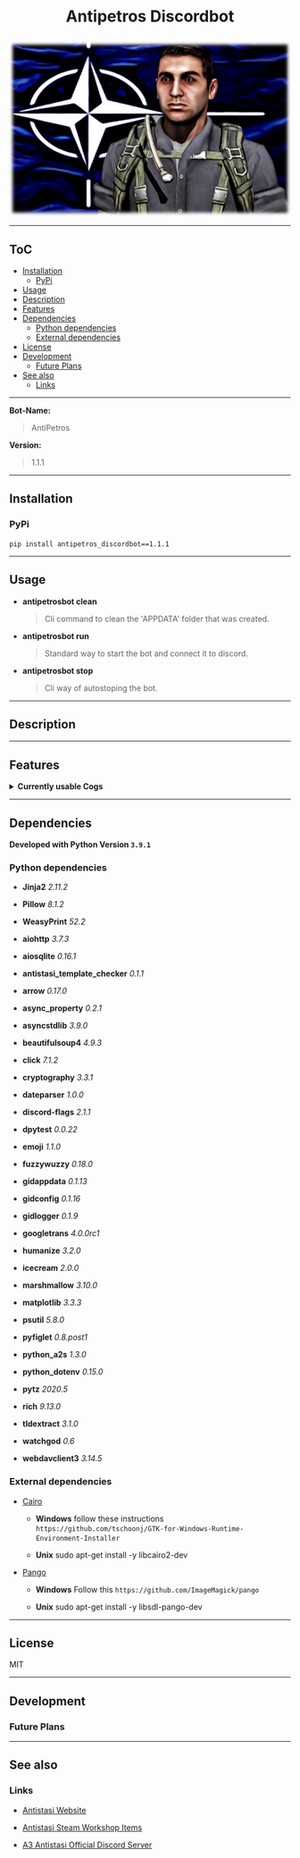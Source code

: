 # <p align="center">Antipetros Discordbot</p>


<p align="center"><img src="art/finished/images/AntiPetros_for_readme.png" alt="Antipetros Discordbot Avatar"/></p>


---

## ToC



  
  - [Installation](#installation)    
    - [PyPi](#pypi)  
  - [Usage](#usage)  
  - [Description](#description)  
  - [Features](#features)  
  - [Dependencies](#dependencies)    
    - [Python dependencies](#python-dependencies)    
    - [External dependencies](#external-dependencies)  
  - [License](#license)  
  - [Development](#development)    
    - [Future Plans](#future-plans)  
  - [See also](#see-also)    
    - [Links](#links)



---



__**Bot-Name:**__

> AntiPetros

__**Version:**__

> 1.1.1





---

## Installation



### PyPi

```shell
pip install antipetros_discordbot==1.1.1
```



---

## Usage




- __**antipetrosbot clean**__
    > Cli command to clean the 'APPDATA' folder that was created.


- __**antipetrosbot run**__
    > Standard way to start the bot and connect it to discord.


- __**antipetrosbot stop**__
    > Cli way of autostoping the bot.





---

## Description







---

## Features




<details><summary><b>Currently usable Cogs</b></summary><blockquote>



### <p align="center"><b>[AdministrationCog](antipetros_discordbot/cogs/discord_admin_cogs/discord_admin_cog.py)</b></p>

<details><summary><b>Description</b></summary>




#### Short Description

<blockquote>Commands and methods that help in Administrate the Discord Server.</blockquote>

#### Config Name

<blockquote>administration</blockquote>


#### Cog State Tags

```diff
- DOCUMENTATION_MISSING

- OUTDATED

- NEEDS_REFRACTORING

- FEATURE_MISSING

- UNTESTED

- OPEN_TODOS
```

</details>

<details><summary><b>Commands</b></summary><blockquote>


- **DELETE_MSG**
    

    
    - **aliases:** *delete-msg*, *deletemsg*, *delete+msg*, *delete.msg*
    

    - **is hidden:** True

    - **usage:**
        ```python
        None
        ```
    
    <br>



</blockquote>

</details>

---



### <p align="center"><b>[AntistasiLogWatcherCog](antipetros_discordbot/cogs/antistasi_tool_cogs/antistasi_log_watcher_cog.py)</b></p>

<details><summary><b>Description</b></summary>




#### Short Description

<blockquote>soon</blockquote>

#### Config Name

<blockquote>antistasi_log_watcher</blockquote>


#### Cog State Tags

```diff
- DOCUMENTATION_MISSING

- FEATURE_MISSING

- UNTESTED

+ WORKING
```

</details>

<details><summary><b>Commands</b></summary><blockquote>


- **GET_NEWEST_LOGS**
    
    - **help:**

        Gets the newest log files from the Dev Drive.
        
        If the log file is bigger than current file size limit, it will provide it zipped.
        
        Tries to fuzzy match both server and sub-folder.
        
        Args:
            server (str): Name of the Server
            sub_folder (str): Name of the sub-folder e.g. Server, HC_0, HC_1,...
            amount (int, optional): The amount of log files to get. standard max is 5 . Defaults to 1.

    

    
    - **aliases:** *get-newest-logs*, *getnewestlogs*, *get+newest+logs*, *get.newest.logs*
    

    - **is hidden:** False

    - **usage:**
        ```python
        @AntiPetros get_newest_logs mainserver_1 server
        ```
    
    <br>


- **GET_NEWEST_MOD_DATA**
    
    - **help:**

        Gets the required mods for the Server.
        
        Provides the list as embed and Arma3 importable html file.
        
        Args:
            server (str): Name of the Antistasi Community Server to retrieve the mod list.

    

    
    - **aliases:** *get-newest-mod-data*, *get+newest+mod+data*, *get.newest.mod.data*, *getnewestmoddata*
    

    - **is hidden:** False

    - **usage:**
        ```python
        @AntiPetros get_newest_mod_data mainserver_1
        ```
    
    <br>



</blockquote>

</details>

---



### <p align="center"><b>[BotAdminCog](antipetros_discordbot/cogs/bot_admin_cogs/bot_admin_cog.py)</b></p>

<details><summary><b>Description</b></summary>




#### Short Description

<blockquote>Commands and methods that are needed to Administrate the Bot itself.</blockquote>

#### Config Name

<blockquote>bot_admin</blockquote>


#### Cog State Tags

```diff
- DOCUMENTATION_MISSING

- FEATURE_MISSING
```

</details>

<details><summary><b>Commands</b></summary><blockquote>


- **ADD_TO_BLACKLIST**
    

    
    - **aliases:** *add.to.blacklist*, *add+to+blacklist*, *addtoblacklist*, *add-to-blacklist*
    

    - **is hidden:** True

    - **usage:**
        ```python
        None
        ```
    
    <br>


- **ADD_WHO_IS_PHRASE**
    

    
    - **aliases:** *add-who-is-phrase*, *add+who+is+phrase*, *addwhoisphrase*, *add.who.is.phrase*
    

    - **is hidden:** True

    - **usage:**
        ```python
        None
        ```
    
    <br>


- **ALL_ALIASES**
    

    
    - **aliases:** *all.aliases*, *all-aliases*, *allaliases*, *all+aliases*
    

    - **is hidden:** True

    - **usage:**
        ```python
        None
        ```
    
    <br>


- **INVOCATION_PREFIXES**
    

    
    - **aliases:** *invocation.prefixes*, *invocation+prefixes*, *invocationprefixes*, *invocation-prefixes*
    

    - **is hidden:** True

    - **usage:**
        ```python
        None
        ```
    
    <br>


- **LIFE_CHECK**
    

    
    - **aliases:** *are-you-there*, *you_dead?*, *lifecheck*, *poke-with-stick*, *life+check*, *life.check*, *life-check*
    

    - **is hidden:** True

    - **usage:**
        ```python
        None
        ```
    
    <br>


- **REMOVE_FROM_BLACKLIST**
    

    
    - **aliases:** *remove.from.blacklist*, *remove-from-blacklist*, *removefromblacklist*, *remove+from+blacklist*
    

    - **is hidden:** True

    - **usage:**
        ```python
        None
        ```
    
    <br>


- **SELF_ANNOUNCEMENT**
    

    
    - **aliases:** *self-announcement*, *self.announcement*, *selfannouncement*, *self+announcement*
    

    - **is hidden:** True

    - **usage:**
        ```python
        None
        ```
    
    <br>


- **SEND_LOG_FILE**
    
    - **help:**

        Gets the log files of the bot and post it as a file to discord.
        
        You can choose to only get the newest or all logs.
        
        Args:
            which_logs (str, optional): [description]. Defaults to 'newest'. other options = 'all'

    

    
    - **aliases:** *send.log.file*, *send-log-file*, *send+log+file*, *sendlogfile*
    

    - **is hidden:** True

    - **usage:**
        ```python
        @AntiPetros send_log_file all
        ```
    
    <br>


- **TELL_UPTIME**
    

    
    - **aliases:** *tell+uptime*, *telluptime*, *tell.uptime*, *tell-uptime*
    

    - **is hidden:** True

    - **usage:**
        ```python
        None
        ```
    
    <br>



</blockquote>

</details>

---



### <p align="center"><b>[CommunityServerInfoCog](antipetros_discordbot/cogs/antistasi_tool_cogs/community_server_info_cog.py)</b></p>

<details><summary><b>Description</b></summary>




#### Short Description

<blockquote>soon</blockquote>

#### Config Name

<blockquote>community_server_info</blockquote>


#### Cog State Tags

```diff
- EMPTY

- DOCUMENTATION_MISSING

- CRASHING

- OUTDATED

- FEATURE_MISSING

- UNTESTED
```

</details>

<details><summary><b>Commands</b></summary><blockquote>


- **CURRENT_ONLINE_SERVER**
    
    - **help:**

        Shows all server of the Antistasi Community, that are currently online.
        
        Testserver_3 and Eventserver are excluded as they usually are password guarded.

    

    
    - **aliases:** *currentonlineserver*, *current-online-server*, *current.online.server*, *current+online+server*
    

    - **is hidden:** False

    - **usage:**
        ```python
        @AntiPetros current_online_server
        ```
    
    <br>


- **CURRENT_PLAYERS**
    
    - **help:**

        Show all players that are currently online on one of the Antistasi Community Server.
        
        Shows Player Name, Player Score and Time Played on that Server.
        
        Args:
            server (str): Name of the Server, case insensitive.

    

    
    - **aliases:** *currentplayers*, *current-players*, *current+players*, *current.players*
    

    - **is hidden:** False

    - **usage:**
        ```python
        @AntiPetros current_players mainserver_1
        ```
    
    <br>


- **EXCLUDE_FROM_SERVER_STATUS_NOTIFICATION**
    

    
    - **aliases:** *excludefromserverstatusnotification*, *exclude.from.server.status.notification*, *exclude-from-server-status-notification*, *exclude+from+server+status+notification*
    

    - **is hidden:** False

    - **usage:**
        ```python
        None
        ```
    
    <br>


- **UNDO_EXCLUDE_FROM_SERVER_STATUS_NOTIFICATION**
    

    
    - **aliases:** *undo+exclude+from+server+status+notification*, *undo-exclude-from-server-status-notification*, *undoexcludefromserverstatusnotification*, *undo.exclude.from.server.status.notification*
    

    - **is hidden:** False

    - **usage:**
        ```python
        None
        ```
    
    <br>



</blockquote>

</details>

---



### <p align="center"><b>[ConfigCog](antipetros_discordbot/cogs/bot_admin_cogs/config_cog.py)</b></p>

<details><summary><b>Description</b></summary>




#### Short Description

<blockquote>Cog with commands to access and manipulate config files, also for changing command aliases.
Almost all are only available in DM's

commands are hidden from the help command.</blockquote>

#### Config Name

<blockquote>config</blockquote>


#### Cog State Tags

```diff
- NEEDS_REFRACTORING

- FEATURE_MISSING

- OPEN_TODOS
```

</details>

<details><summary><b>Commands</b></summary><blockquote>


- **ADD_ALIAS**
    
    - **help:**

        Adds an alias for a command.
        
        Alias has to be unique and not spaces.
        
        Args:
            command_name (str): name of the command
            alias (str): the new alias.

    

    
    - **aliases:** *add.alias*, *addalias*, *add+alias*, *add-alias*
    

    - **is hidden:** True

    - **usage:**
        ```python
        @AntiPetros add_alias flip_coin flip_it
        ```
    
    <br>


- **CHANGE_SETTING_TO**
    
    - **help:**

        NOT IMPLEMENTED

    

    

    - **is hidden:** True

    - **usage:**
        ```python
        None
        ```
    
    <br>


- **CONFIG_REQUEST**
    
    - **help:**

        Returns a Config file as and attachment, with additional info in an embed.
        
        Args:
            config_name (str, optional): Name of the config, or 'all' for all configs. Defaults to 'all'.

    

    

    - **is hidden:** True

    - **usage:**
        ```python
        None
        ```
    
    <br>


- **LIST_CONFIGS**
    
    - **help:**

        NOT IMPLEMENTED

    

    
    - **aliases:** *list-configs*, *listconfigs*, *list+configs*, *list.configs*
    

    - **is hidden:** True

    - **usage:**
        ```python
        None
        ```
    
    <br>


- **OVERWRITE_CONFIG_FROM_FILE**
    
    - **help:**

        NOT IMPLEMENTED

    

    

    - **is hidden:** True

    - **usage:**
        ```python
        None
        ```
    
    <br>


- **SHOW_CONFIG_CONTENT**
    
    - **help:**

        NOT IMPLEMENTED

    

    

    - **is hidden:** True

    - **usage:**
        ```python
        None
        ```
    
    <br>


- **SHOW_CONFIG_CONTENT_RAW**
    
    - **help:**

        NOT IMPLEMENTED

    

    

    - **is hidden:** True

    - **usage:**
        ```python
        None
        ```
    
    <br>



</blockquote>

</details>

---



### <p align="center"><b>[FaqCog](antipetros_discordbot/cogs/special_channels_cogs/faq_cog.py)</b></p>

<details><summary><b>Description</b></summary>




#### Short Description

<blockquote>Creates Embed FAQ items.</blockquote>

#### Config Name

<blockquote>faq</blockquote>


#### Cog State Tags

```diff
- DOCUMENTATION_MISSING

- FEATURE_MISSING

- UNTESTED

+ WORKING
```

</details>

<details><summary><b>Commands</b></summary><blockquote>


- **POST_FAQ_BY_NUMBER**
    
    - **help:**

        Posts an FAQ as an embed on request.
        
        Either as an normal message or as an reply, if the invoking message was also an reply.
        
        Deletes invoking message
        
        Args:
            faq_numbers (commands.Greedy[int]): minimum one faq number to request, maximum as many as you want seperated by one space (i.e. 14 12 3)
            as_template (bool, optional): if the resulting faq item should be created via the templated items or from the direct parsed faqs.

    

    
    - **aliases:** *post.faq.by.number*, *faq*, *post-faq-by-number*, *post+faq+by+number*, *postfaqbynumber*
    

    - **is hidden:** False

    - **usage:**
        ```python
        None
        ```
    
    <br>



</blockquote>

</details>

---





### <p align="center"><b>[GiveAwayCog](antipetros_discordbot/cogs/community_events_cogs/give_away_cog.py)</b></p>

<details><summary><b>Description</b></summary>




#### Short Description

<blockquote>Soon</blockquote>

#### Config Name

<blockquote>give_away</blockquote>


#### Cog State Tags

```diff
- DOCUMENTATION_MISSING

- FEATURE_MISSING
```

</details>

<details><summary><b>Commands</b></summary><blockquote>


- **ABORT_GIVE_AWAY**
    
    - **help:**

        NOT IMPLEMENTED

    

    
    - **aliases:** *abort+give+away*, *abortgiveaway*, *abort-give-away*, *abort.give.away*
    

    - **is hidden:** True

    - **usage:**
        ```python
        None
        ```
    
    <br>


- **CREATE_GIVEAWAY**
    

    
    - **aliases:** *create+giveaway*, *creategiveaway*, *giveaway*, *create-giveaway*, *create.giveaway*
    

    - **is hidden:** True

    - **usage:**
        ```python
        None
        ```
    
    <br>


- **FINISH_GIVE_AWAY**
    
    - **help:**

        NOT IMPLEMENTED

    

    
    - **aliases:** *finish+give+away*, *finish-give-away*, *finish.give.away*, *finishgiveaway*
    

    - **is hidden:** True

    - **usage:**
        ```python
        None
        ```
    
    <br>



</blockquote>

</details>

---



### <p align="center"><b>[ImageManipulatorCog](antipetros_discordbot/cogs/general_cogs/image_manipulation_cog.py)</b></p>

<details><summary><b>Description</b></summary>




#### Short Description

<blockquote>Commands that manipulate or generate images.</blockquote>

#### Config Name

<blockquote>image_manipulation</blockquote>


#### Cog State Tags

```diff
- NEEDS_REFRACTORING

- FEATURE_MISSING

- OPEN_TODOS

+ WORKING
```

</details>

<details><summary><b>Commands</b></summary><blockquote>


- **ADD_STAMP**
    
    - **help:**

        Adds a new stamp image to the available stamps.
        
        This command needs to have the image as an attachment.

    

    
    - **aliases:** *add.stamp*, *addstamp*, *add-stamp*, *add+stamp*
    

    - **is hidden:** False

    - **usage:**
        ```python
        @AntiPetros add_stamp
        ```
    
    <br>


- **AVAILABLE_STAMPS**
    
    - **help:**

        Posts all available stamps.

    

    
    - **aliases:** *available-stamps*, *availablestamps*, *available+stamps*, *available.stamps*
    

    - **is hidden:** False

    - **usage:**
        ```python
        @AntiPetros available_stamps
        ```
    
    ![](art/finished/gifs/available_stamps_command.gif)
    
    <br>


- **MEMBER_AVATAR**
    
    - **help:**

        Stamps the avatar of a Member with the Antistasi Crest.
        
        Returns the new stamped avatar as a .PNG image that the Member can save and replace his orginal avatar with.

    

    
    - **aliases:** *member-avatar*, *member+avatar*, *memberavatar*, *member.avatar*
    

    - **is hidden:** False

    - **usage:**
        ```python
        @AntiPetros member_avatar
        ```
    
    <br>


- **STAMP_IMAGE**
    
    - **help:**

        Stamps an image with a small image from the available stamps.
        
        Usefull for watermarking images.
        
        Get all available stamps with '@AntiPetros available_stamps'

    

    
    - **aliases:** *stampimage*, *stamp+image*, *stamp.image*, *stamp-image*
    

    - **is hidden:** False

    - **usage:**
        ```python
        @AntiPetros stamp_image -si ASLOGO -fp bottom -sp right -so 0.5 -f 0.25
        ```
    
    <br>



</blockquote>

</details>

---



### <p align="center"><b>[KlimBimCog](antipetros_discordbot/cogs/general_cogs/klim_bim_cog.py)</b></p>

<details><summary><b>Description</b></summary>




#### Short Description

<blockquote>Collection of small commands that either don't fit anywhere else or are just for fun.</blockquote>

#### Config Name

<blockquote>klim_bim</blockquote>


#### Cog State Tags

```diff
+ WORKING
```

</details>

<details><summary><b>Commands</b></summary><blockquote>


- **FLIP_COIN**
    
    - **help:**

        Simulates a coin flip and posts the result as an image of a Petros Dollar.

    

    
    - **aliases:** *flip.coin*, *flip+coin*, *flip*, *flipcoin*, *flip-coin*, *coinflip*
    

    - **is hidden:** False

    - **usage:**
        ```python
        @AntiPetros flip_coin
        ```
    
    ![](art/finished/gifs/flip_coin_command.gif)
    
    <br>


- **MAKE_FIGLET**
    
    - **help:**

        Posts an ASCII Art version of the input text.
        
        **Warning, your invoking message gets deleted!**
        
        Args:
            text (str): text you want to see as ASCII Art.

    

    
    - **aliases:** *make-figlet*, *make+figlet*, *make.figlet*, *makefiglet*
    

    - **is hidden:** False

    - **usage:**
        ```python
        @AntiPetros make_figlet The text to figlet
        ```
    
    ![](art/finished/gifs/make_figlet_command.gif)
    
    <br>


- **SHOW_USER_INFO**
    

    
    - **aliases:** *show+user+info*, *show-user-info*, *show.user.info*, *showuserinfo*
    

    - **is hidden:** False

    - **usage:**
        ```python
        None
        ```
    
    <br>


- **THE_DRAGON**
    
    - **help:**

        Posts and awesome ASCII Art Dragon!

    

    
    - **aliases:** *the.dragon*, *thedragon*, *the+dragon*, *the-dragon*
    

    - **is hidden:** False

    - **usage:**
        ```python
        @AntiPetros the_dragon
        ```
    
    ![](art/finished/gifs/the_dragon_command.gif)
    
    <br>


- **URBAN_DICTIONARY**
    
    - **help:**

        Searches Urbandictionary for the search term and post the answer as embed
        
        Args:
        
            term (str): the search term
            entries (int, optional): How many UD entries for that term it should post, max is 5. Defaults to 1.

    

    
    - **aliases:** *urban-dictionary*, *urbandictionary*, *urban.dictionary*, *urban+dictionary*
    

    - **is hidden:** False

    - **usage:**
        ```python
        @AntiPetros urban_dictionary Petros 2
        ```
    
    ![](art/finished/gifs/urban_dictionary_command.gif)
    
    <br>



</blockquote>

</details>

---



### <p align="center"><b>[PerformanceCog](antipetros_discordbot/cogs/bot_admin_cogs/performance_cog.py)</b></p>

<details><summary><b>Description</b></summary>




#### Short Description

<blockquote>Collects Latency data and memory usage every 10min and posts every 24h a report of the last 24h as graphs.</blockquote>

#### Config Name

<blockquote>performance</blockquote>


#### Cog State Tags

```diff
- DOCUMENTATION_MISSING

- NEEDS_REFRACTORING

- FEATURE_MISSING

- OPEN_TODOS
```

</details>

<details><summary><b>Commands</b></summary><blockquote>


- **GET_COMMAND_STATS**
    

    
    - **aliases:** *get+command+stats*, *get.command.stats*, *getcommandstats*, *get-command-stats*
    

    - **is hidden:** True

    - **usage:**
        ```python
        None
        ```
    
    <br>


- **REPORT**
    
    - **help:**

        Reports both current latency and memory usage as Graph.

    

    

    - **is hidden:** True

    - **usage:**
        ```python
        @AntiPetros report
        ```
    
    <br>


- **REPORT_LATENCY**
    

    
    - **aliases:** *report.latency*, *report+latency*, *report-latency*, *reportlatency*
    

    - **is hidden:** True

    - **usage:**
        ```python
        None
        ```
    
    <br>


- **REPORT_MEMORY**
    

    
    - **aliases:** *report+memory*, *report.memory*, *reportmemory*, *report-memory*
    

    - **is hidden:** True

    - **usage:**
        ```python
        None
        ```
    
    <br>



</blockquote>

</details>

---



### <p align="center"><b>[PurgeMessagesCog](antipetros_discordbot/cogs/discord_admin_cogs/purge_messages_cog.py)</b></p>

<details><summary><b>Description</b></summary>




#### Short Description

<blockquote>Soon</blockquote>

#### Config Name

<blockquote>purge_messages</blockquote>


#### Cog State Tags

```diff
- DOCUMENTATION_MISSING

- FEATURE_MISSING
```

</details>

<details><summary><b>Commands</b></summary><blockquote>


- **PURGE_ANTIPETROS**
    

    
    - **aliases:** *purge+antipetros*, *purge-antipetros*, *purgeantipetros*, *purge.antipetros*
    

    - **is hidden:** True

    - **usage:**
        ```python
        None
        ```
    
    <br>



</blockquote>

</details>

---



### <p align="center"><b>[SaveSuggestionCog](antipetros_discordbot/cogs/general_cogs/save_suggestion_cog.py)</b></p>

<details><summary><b>Description</b></summary>




#### Short Description

<blockquote>Provides functionality for each Antistasi Team to save suggestions by reacting with emojis.</blockquote>

#### Config Name

<blockquote>save_suggestion</blockquote>


#### Cog State Tags

```diff
- DOCUMENTATION_MISSING

- NEEDS_REFRACTORING

- FEATURE_MISSING

- UNTESTED

- OPEN_TODOS

+ WORKING
```

</details>

<details><summary><b>Commands</b></summary><blockquote>


- **AUTO_ACCEPT_SUGGESTIONS**
    

    

    - **is hidden:** True

    - **usage:**
        ```python
        None
        ```
    
    <br>


- **CLEAR_ALL_SUGGESTIONS**
    

    

    - **is hidden:** True

    - **usage:**
        ```python
        None
        ```
    
    <br>


- **GET_ALL_SUGGESTIONS**
    

    

    - **is hidden:** True

    - **usage:**
        ```python
        None
        ```
    
    <br>


- **MARK_DISCUSSED**
    

    

    - **is hidden:** True

    - **usage:**
        ```python
        None
        ```
    
    <br>


- **REMOVE_ALL_USERDATA**
    

    

    - **is hidden:** True

    - **usage:**
        ```python
        None
        ```
    
    <br>


- **REQUEST_MY_DATA**
    

    

    - **is hidden:** True

    - **usage:**
        ```python
        None
        ```
    
    <br>


- **UNSAVE_SUGGESTION**
    

    

    - **is hidden:** True

    - **usage:**
        ```python
        None
        ```
    
    <br>



</blockquote>

</details>

---



### <p align="center"><b>[SubscriptionCog](antipetros_discordbot/cogs/discord_admin_cogs/subscription_cog.py)</b></p>

<details><summary><b>Description</b></summary>




#### Short Description

<blockquote>Soon</blockquote>

#### Config Name

<blockquote>subscription</blockquote>


#### Cog State Tags

```diff
- DOCUMENTATION_MISSING

- FEATURE_MISSING
```

</details>

<details><summary><b>Commands</b></summary><blockquote>


- **CREATE_SUBSCRIPTION_CHANNEL**
    

    
    - **aliases:** *createsubscriptionchannel*, *create-subscription-channel*, *create.subscription.channel*, *create+subscription+channel*
    

    - **is hidden:** True

    - **usage:**
        ```python
        None
        ```
    
    <br>


- **NEW_TOPIC**
    

    
    - **aliases:** *new-topic*, *newtopic*, *new.topic*, *new+topic*
    

    - **is hidden:** True

    - **usage:**
        ```python
        None
        ```
    
    <br>



</blockquote>

</details>

---



### <p align="center"><b>[TemplateCheckerCog](antipetros_discordbot/cogs/antistasi_tool_cogs/template_checker_cog.py)</b></p>

<details><summary><b>Description</b></summary>




#### Short Description

<blockquote>soon</blockquote>

#### Config Name

<blockquote>template_checker</blockquote>


#### Cog State Tags

```diff
- EMPTY

- DOCUMENTATION_MISSING

- CRASHING

- OUTDATED

- FEATURE_MISSING

- UNTESTED
```

</details>

<details><summary><b>Commands</b></summary><blockquote>


- **CHECK_TEMPLATE**
    
    - **help:**

        Checks all Classnames inside a provided template.
        
        Needs to have the tempalte as attachment to the invoking message.
        
        Returns the list of classnames it can't find in the config along with possible correction.
        
        Returns also a corrected version of the template file.
        
        Args:
            all_items_file (bool, optional): if it should also provide a file that lists all used classes. Defaults to True.
            case_insensitive (bool, optional): if it should check Case insentive. Defaults to False.

    

    
    - **aliases:** *checktemplate*, *check-template*, *check.template*, *check+template*
    

    - **is hidden:** False

    - **usage:**
        ```python
        None
        ```
    
    <br>



</blockquote>

</details>

---



### <p align="center"><b>[TranslateCog](antipetros_discordbot/cogs/general_cogs/translate_cog.py)</b></p>

<details><summary><b>Description</b></summary>




#### Short Description

<blockquote>Collection of commands that help in translating text to different Languages.</blockquote>

#### Config Name

<blockquote>translate</blockquote>


#### Cog State Tags

```diff
+ WORKING
```

</details>

<details><summary><b>Commands</b></summary><blockquote>


- **AVAILABLE_LANGUAGES**
    

    
    - **aliases:** *available+languages*, *available.languages*, *availablelanguages*, *available-languages*
    

    - **is hidden:** False

    - **usage:**
        ```python
        None
        ```
    
    <br>


- **TRANSLATE**
    
    - **help:**

        Translates text into multiple different languages.
        
        Tries to auto-guess input language.
        
        **Warning, your invoking message gets deleted!**
        
        Args:
            text_to_translate (str): the text to translate, quotes are optional
            to_language_id (Optional[LanguageConverter], optional): either can be the name of the language or an language code (iso639-1 language codes). Defaults to "english".

    

    

    - **is hidden:** False

    - **usage:**
        ```python
        @AntiPetros translate german This is the Sentence to translate
        ```
    
    ![](art/finished/gifs/translate_command.gif)
    
    <br>



</blockquote>

</details>

---


</blockquote></details>



---

## Dependencies



**Developed with Python Version `3.9.1`**

### Python dependencies


- **Jinja2** *2.11.2*

- **Pillow** *8.1.2*

- **WeasyPrint** *52.2*

- **aiohttp** *3.7.3*

- **aiosqlite** *0.16.1*

- **antistasi_template_checker** *0.1.1*

- **arrow** *0.17.0*

- **async_property** *0.2.1*

- **asyncstdlib** *3.9.0*

- **beautifulsoup4** *4.9.3*

- **click** *7.1.2*

- **cryptography** *3.3.1*

- **dateparser** *1.0.0*

- **discord-flags** *2.1.1*

- **dpytest** *0.0.22*

- **emoji** *1.1.0*

- **fuzzywuzzy** *0.18.0*

- **gidappdata** *0.1.13*

- **gidconfig** *0.1.16*

- **gidlogger** *0.1.9*

- **googletrans** *4.0.0rc1*

- **humanize** *3.2.0*

- **icecream** *2.0.0*

- **marshmallow** *3.10.0*

- **matplotlib** *3.3.3*

- **psutil** *5.8.0*

- **pyfiglet** *0.8.post1*

- **python_a2s** *1.3.0*

- **python_dotenv** *0.15.0*

- **pytz** *2020.5*

- **rich** *9.13.0*

- **tldextract** *3.1.0*

- **watchgod** *0.6*

- **webdavclient3** *3.14.5*


### External dependencies


- [Cairo](https://www.cairographics.org/)
    - __Windows__
        follow these instructions `https://github.com/tschoonj/GTK-for-Windows-Runtime-Environment-Installer`

    - __Unix__
        sudo apt-get install -y libcairo2-dev

- [Pango](https://pango.gnome.org/)
    - __Windows__
        Follow this `https://github.com/ImageMagick/pango`

    - __Unix__
        sudo apt-get install -y libsdl-pango-dev



---

## License

MIT

---

## Development



### Future Plans





---

## See also



### Links


- [Antistasi Website](https://a3antistasi.enjin.com/)

- [Antistasi Steam Workshop Items](https://steamcommunity.com/id/OfficialAntiStasiCommunity/myworkshopfiles/)

- [A3 Antistasi Official Discord Server](https://discord.gg/8WNsueDKf5)


